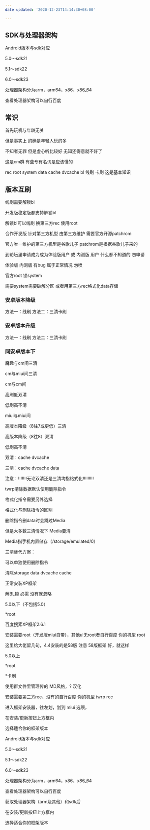 ```yaml
---
date updated: '2020-12-23T14:14:30+08:00'

---
```


## SDK与处理器架构

Android版本与sdk对应

5.0～sdk21

5.1～sdk22

6.0～sdk23

处理器架构分为arm，arm64，x86，x86_64

查看处理器架构可以自行百度

## 常识

首先玩机与年龄无关

但是事实上 的确是年轻人玩的多

不知者无罪 但是虚心听比较好 无知还得意就不好了

这是cm群 有些专有名词是应该懂的

rec root system data cache dvcache bl 线刷 卡刷 这是基本知识

## 版本互刷

线刷需要解锁bl

开发版稳定版都支持解锁bl

解锁bl可以线刷 换第三方rec 使用root

合作开发版 针对第三方机型 由第三方维护 需要官方开源patchrom

官方唯一维护的第三方机型是谷歌儿子 patchrom是根据谷歌儿子来的

到论坛里申请成为成为体验版用户 或 内测版 用户 什么都不知道的 勿申请

体验版 内测版 有bug 属于正常情况 勿喷

官方root 锁system

需要system需要破解分区 或者用第三方rec格式化data存储

### 安卓版本降级

方法一：线刷 方法二：三清卡刷

### 安卓版本升级

方法一：线刷 方法二：三清卡刷

### 同安卓版本下

魔趣与cm间三清

cm与miui间三清

cm与cm间

高刷低双清

低刷高不清

miui与miui间

高版本降级（8往7或更低）三清

高版本降级（8往8）双清

低刷高不清

双清：cache dvcache

三清：cache dvcache data

注意：!!!!!!!无论双清还是三清均指格式化!!!!!!!!!

twrp清除数据默认使用删除指令

格式化指令需要另外选择

格式化与删除指令的区别

删除指令删data时会跳过Media

但是大多数三清情况下 Media要清

Media指手机内置储存（/storage/emulated/0）

三清替代方案：

可以单独使用删除指令

清除storage data dvcache cache

正常安装XP框架

解BL锁 必需 没有就忽略

5.0以下（不包括5.0）

*root

百度搜索XP框架2.6.1

安装需要root（开发版miui自带），其他ui无root者自行百度 你的机型 root

这里给大佬留几句，4.4安装的是58版 注意 58版框架 好，就这样

5.0以上

*root

*卡刷

使用群文件里管理传的 MD风格，? 汉化

安装需要第三方rec，没有的自行百度 你的机型 twrp rec

进入框架安装器，往左划，划到 miui 选项，

在安装/更新按钮上方框内

选择适合你的框架版本

Android版本与sdk对应

5.0～sdk21

5.1～sdk22

6.0～sdk23

处理器架构分为arm，arm64，x86，x86_64

查看处理器架构可以自行百度

获取处理器架构（arm及其他）和sdk后

在安装/更新按钮上方框内

选择适合你的框架版本
